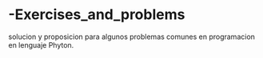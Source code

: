 # -Exercises_and_problems
solucion y proposicion para algunos problemas comunes en programacion en lenguaje Phyton.



